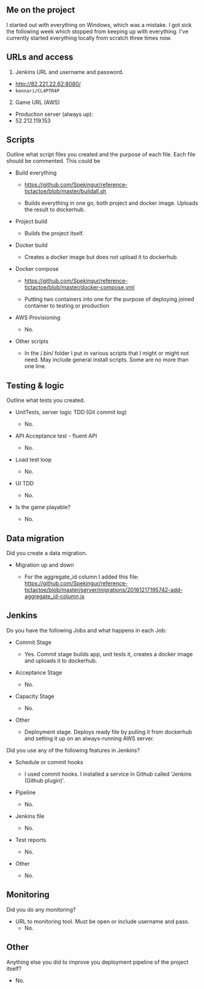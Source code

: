 ## Me on the project
I started out with everything on Windows, which was a mistake. I got sick the following week which stopped from keeping up with everything.
I've currently started everything locally from scratch three times now.

## URLs and access
1. Jenkins URL and username and password.
  * http://82.221.22.62:8080/
  * `kennari/CL4PTR4P`

2. Game URL (AWS)
  * Production server (always up):
  * 52.212.119.153

## Scripts

Outline what script files you created and the purpose of each file. Each file should be commented. This could be

- Build everything

  * https://github.com/Spekingur/reference-tictactoe/blob/master/buildall.sh

  * Builds everything in one go, both project and docker image. Uploads the result to dockerhub.

- Project build

  * Builds the project itself.

- Docker build

  * Creates a docker image but does not upload it to dockerhub.

- Docker compose

  * https://github.com/Spekingur/reference-tictactoe/blob/master/docker-compose.yml

  * Putting two containers into one for the purpose of deploying joined container to testing or production

- AWS Provisioning

  * No.

- Other scripts

  * In the /.bin/ folder I put in various scripts that I might or might not need. May include general install scripts. Some are no more than one line.


## Testing & logic

Outline what tests you created.

- UnitTests, server logic TDD (Git commit log)

  * No.

- API Acceptance test - fluent API

  * No.

- Load test loop

  * No.

- UI TDD

  * No.

- Is the game playable?

  * No.



## Data migration

Did you create a data migration.

- Migration up and down

  * For the aggregate_id column I added this file: https://github.com/Spekingur/reference-tictactoe/blob/master/server/migrations/20161217195742-add-aggregate_id-column.js


## Jenkins

Do you have the following Jobs and what happens in each Job:

- Commit Stage

  * Yes. Commit stage builds app, unit tests it, creates a docker image and uploads it to dockerhub.

- Acceptance Stage

  * No.

- Capacity Stage

  * No.

- Other

  * Deployment stage. Deploys ready file by pulling it from dockerhub and setting it up on an always-running AWS server.


Did you use any of the following features in Jenkins?

- Schedule or commit hooks

  * I used commit hooks. I installed a service in Github called 'Jenkins (Github plugin)'.

- Pipeline
  * No.

- Jenkins file
  * No.

- Test reports
  * No.
  
- Other
  * No.


## Monitoring

Did you do any monitoring?

- URL to monitoring tool. Must be open or include username and pass.
  * No.


## Other

Anything else you did to improve you deployment pipeline of the project itself?
  * No.
